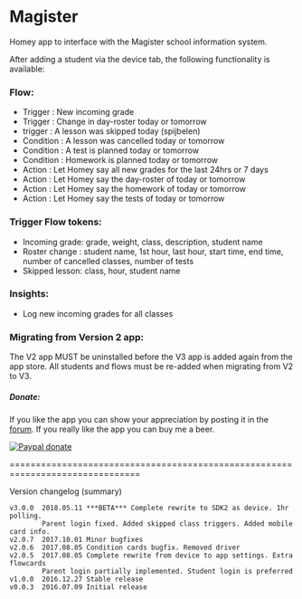 # Magister #

Homey app to interface with the Magister school information system.

After adding a student via the device tab, the following functionality is
available:

### Flow: ###
- Trigger   : New incoming grade
- Trigger   : Change in day-roster today or tomorrow
- trigger   : A lesson was skipped today (spijbelen)
- Condition : A lesson was cancelled today or tomorrow
- Condition : A test is planned today or tomorrow
- Condition : Homework is planned today or tomorrow
- Action    : Let Homey say all new grades for the last 24hrs or 7 days
- Action    : Let Homey say the day-roster of today or tomorrow
- Action    : Let Homey say the homework of today or tomorrow
- Action    : Let Homey say the tests of today or tomorrow

### Trigger Flow tokens: ###
- Incoming grade: grade, weight, class, description, student name
- Roster change : student name, 1st hour, last hour, start time, end time,
                  number of cancelled classes, number of tests
- Skipped lesson: class, hour, student name

### Insights: ###
- Log new incoming grades for all classes

### Migrating from Version 2 app: ###
The V2 app MUST be uninstalled before the V3 app is added again from the app store.
All students and flows must be re-added when migrating from V2 to V3.

##### Donate: #####
If you like the app you can show your appreciation by posting it in the [forum].
If you really like the app you can buy me a beer.

[![Paypal donate][pp-donate-image]][pp-donate-link]

===============================================================================

Version changelog (summary)
```
v3.0.0  2018.05.11 ***BETA*** Complete rewrite to SDK2 as device. 1hr polling.
        Parent login fixed. Added skipped class triggers. Added mobile card info.
v2.0.7  2017.10.01 Minor bugfixes
v2.0.6  2017.08.05 Condition cards bugfix. Removed driver
v2.0.5  2017.08.05 Complete rewrite from device to app settings. Extra flowcards
        Parent login partially implemented. Student login is preferred
v1.0.0  2016.12.27 Stable release
v0.0.3  2016.07.09 Initial release
```


[forum]: https://forum.athom.com/discussion/1716
[pp-donate-link]: https://www.paypal.com/cgi-bin/webscr?cmd=_s-xclick&hosted_button_id=YGTW25KRKEADE
[pp-donate-image]: https://www.paypalobjects.com/en_US/i/btn/btn_donate_SM.gif

